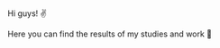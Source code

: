 <html lang="eng">
  <head>
    <meta charset="UTF-8">
<p>Hi guys! ✌<p>
<p>Here you can find the results of my studies and work 🧠<p>

  </body>
</html>
